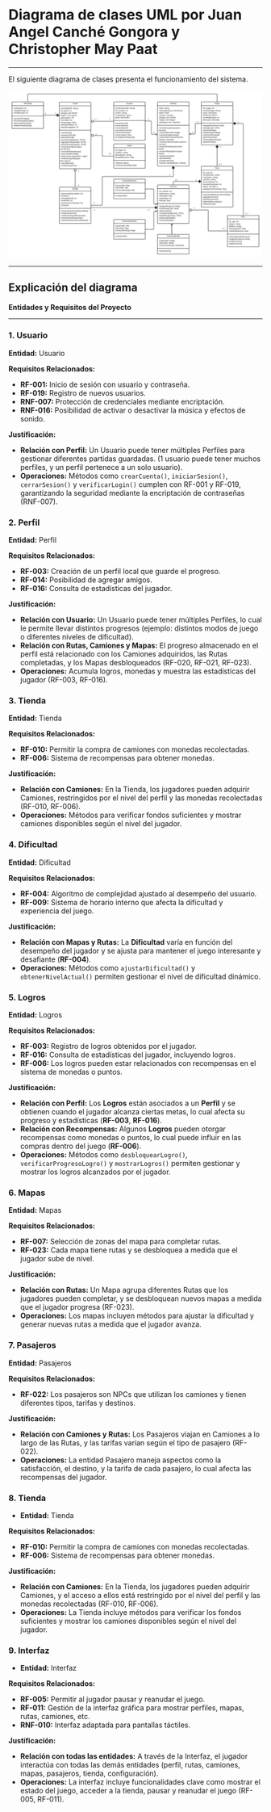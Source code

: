 # Diagrama de clases UML por Juan Angel Canché Gongora y Christopher May Paat

---
El siguiente diagrama de clases presenta el funcionamiento del sistema.

![Diagrama UML](../../assets/images/diagramas_uml/uml_may_canche.jpeg)

---
## Explicación del diagrama

**Entidades y Requisitos del Proyecto**

---
### 1. Usuario
**Entidad:** Usuario  

**Requisitos Relacionados:**
- **RF-001:** Inicio de sesión con usuario y contraseña.
- **RF-019:** Registro de nuevos usuarios.
- **RNF-007:** Protección de credenciales mediante encriptación.
- **RNF-016:** Posibilidad de activar o desactivar la música y efectos de sonido.

**Justificación:**
- **Relación con Perfil:** Un Usuario puede tener múltiples Perfiles para gestionar diferentes partidas guardadas. (1 usuario puede tener muchos perfiles, y un perfil pertenece a un solo usuario).
- **Operaciones:** Métodos como `crearCuenta()`, `iniciarSesion()`, `cerrarSesion()` y `verificarLogin()` cumplen con RF-001 y RF-019, garantizando la seguridad mediante la encriptación de contraseñas (RNF-007).

### 2. Perfil
**Entidad:** Perfil  

**Requisitos Relacionados:**
- **RF-003:** Creación de un perfil local que guarde el progreso.
- **RF-014:** Posibilidad de agregar amigos.
- **RF-016:** Consulta de estadísticas del jugador.

**Justificación:**
- **Relación con Usuario:** Un Usuario puede tener múltiples Perfiles, lo cual le permite llevar distintos progresos (ejemplo: distintos modos de juego o diferentes niveles de dificultad).
- **Relación con Rutas, Camiones y Mapas:** El progreso almacenado en el perfil está relacionado con los Camiones adquiridos, las Rutas completadas, y los Mapas desbloqueados (RF-020, RF-021, RF-023).
- **Operaciones:** Acumula logros, monedas y muestra las estadísticas del jugador (RF-003, RF-016).

### 3. Tienda
**Entidad:** Tienda  

**Requisitos Relacionados:**
- **RF-010:** Permitir la compra de camiones con monedas recolectadas.
- **RF-006:** Sistema de recompensas para obtener monedas.

**Justificación:**
- **Relación con Camiones:** En la Tienda, los jugadores pueden adquirir Camiones, restringidos por el nivel del perfil y las monedas recolectadas (RF-010, RF-006).
- **Operaciones:** Métodos para verificar fondos suficientes y mostrar camiones disponibles según el nivel del jugador.

### 4. Dificultad
**Entidad:** Dificultad  

**Requisitos Relacionados:**
- **RF-004:** Algoritmo de complejidad ajustado al desempeño del usuario.
- **RF-009:** Sistema de horario interno que afecta la dificultad y experiencia del juego.

**Justificación:**
- **Relación con Mapas y Rutas:** La **Dificultad** varía en función del desempeño del jugador y se ajusta para mantener el juego interesante y desafiante (**RF-004**).
- **Operaciones:** Métodos como `ajustarDificultad()` y `obtenerNivelActual()` permiten gestionar el nivel de dificultad dinámico.

### 5. Logros
**Entidad:** Logros  

**Requisitos Relacionados:**
- **RF-003:** Registro de logros obtenidos por el jugador.
- **RF-016:** Consulta de estadísticas del jugador, incluyendo logros.
- **RF-006:** Los logros pueden estar relacionados con recompensas en el sistema de monedas o puntos.

**Justificación:**
- **Relación con Perfil:** Los **Logros** están asociados a un **Perfil** y se obtienen cuando el jugador alcanza ciertas metas, lo cual afecta su progreso y estadísticas (**RF-003**, **RF-016**).
- **Relación con Recompensas:** Algunos **Logros** pueden otorgar recompensas como monedas o puntos, lo cual puede influir en las compras dentro del juego (**RF-006**).
- **Operaciones:** Métodos como `desbloquearLogro()`, `verificarProgresoLogro()` y `mostrarLogros()` permiten gestionar y mostrar los logros alcanzados por el jugador.

### 6. Mapas
**Entidad:** Mapas

**Requisitos Relacionados:**
- **RF-007:** Selección de zonas del mapa para completar rutas.
- **RF-023:** Cada mapa tiene rutas y se desbloquea a medida que el jugador sube de nivel.

**Justificación:**
- **Relación con Rutas:** Un Mapa agrupa diferentes Rutas que los jugadores pueden completar, y se desbloquean nuevos mapas a medida que el jugador progresa (RF-023).
- **Operaciones:** Los mapas incluyen métodos para ajustar la dificultad y generar nuevas rutas a medida que el jugador avanza.

### 7. Pasajeros
**Entidad:** Pasajeros
	
**Requisitos Relacionados:**
- **RF-022:** Los pasajeros son NPCs que utilizan los camiones y tienen diferentes tipos, tarifas y destinos.

**Justificación:**
- **Relación con Camiones y Rutas:** Los Pasajeros viajan en Camiones a lo largo de las Rutas, y las tarifas varían según el tipo de pasajero (RF-022).
- **Operaciones:** La entidad Pasajero maneja aspectos como la satisfacción, el destino, y la tarifa de cada pasajero, lo cual afecta las recompensas del jugador.

### 8. Tienda
- **Entidad:** Tienda

**Requisitos Relacionados:**
- **RF-010:** Permitir la compra de camiones con monedas recolectadas.
- **RF-006:** Sistema de recompensas para obtener monedas.

**Justificación:**
- **Relación con Camiones:** En la Tienda, los jugadores pueden adquirir Camiones, y el acceso a ellos está restringido por el nivel del perfil y las monedas recolectadas (RF-010, RF-006).
- **Operaciones:** La Tienda incluye métodos para verificar los fondos suficientes y mostrar los camiones disponibles según el nivel del jugador.

### 9. Interfaz
- **Entidad:** Interfaz

**Requisitos Relacionados:**
- **RF-005:** Permitir al jugador pausar y reanudar el juego.
- **RF-011:** Gestión de la interfaz gráfica para mostrar perfiles, mapas, rutas, camiones, etc.
- **RNF-010:** Interfaz adaptada para pantallas táctiles.

**Justificación:**
- **Relación con todas las entidades:** A través de la Interfaz, el jugador interactúa con todas las demás entidades (perfil, rutas, camiones, mapas, pasajeros, tienda, configuración).
- **Operaciones:** La interfaz incluye funcionalidades clave como mostrar el estado del juego, acceder a la tienda, pausar y reanudar el juego (RF-005, RF-011).
